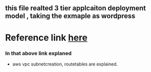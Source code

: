 ## this file realted 3 tier applcaiton deployment model , taking the exmaple as wordpress

# Reference link [here](https://www.youtube.com/watch?v=NrJBC8nsQSs)

### In that above link explaned

* aws vpc subnetcreation, routetables are explained.
